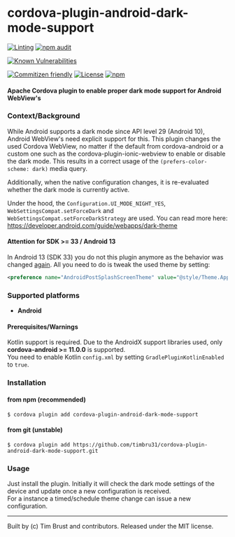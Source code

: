 # cordova-plugin-android-dark-mode-support

[![Linting](https://github.com/timbru31/cordova-plugin-android-dark-mode-support/workflows/Linting/badge.svg)](https://github.com/timbru31/cordova-plugin-android-dark-mode-support/actions?query=workflow%3ALinting)
[![npm audit](https://github.com/timbru31/cordova-plugin-android-dark-mode-support/workflows/Security/badge.svg)](https://github.com/timbru31/cordova-plugin-android-dark-mode-support/actions?query=workflow%3ASecurity)

[![Known Vulnerabilities](https://snyk.io/test/github/timbru31/cordova-plugin-android-dark-mode-support/badge.svg)](https://snyk.io/test/github/timbru31/cordova-plugin-android-dark-mode-support)

[![Commitizen friendly](https://img.shields.io/badge/commitizen-friendly-brightgreen.svg)](https://commitizen.github.io/cz-cli/)
[![License](https://img.shields.io/badge/License-MIT-blue.svg)](LICENSE)
[![npm](https://img.shields.io/npm/v/cordova-plugin-android-dark-mode-support.svg)](https://www.npmjs.com/package/cordova-plugin-android-dark-mode-support)

#### Apache Cordova plugin to enable proper dark mode support for Android WebView's

### Context/Background

While Android supports a dark mode since API level 29 (Android 10), Android WebView's need explicit support for this.
This plugin changes the used Cordova WebView, no matter if the default from cordova-android or a custom one such as the cordova-plugin-ionic-webview to enable or disable the dark mode. This results in a correct usage of the `(prefers-color-scheme: dark)` media query.

Additionally, when the native configuration changes, it is re-evaluated whether the dark mode is currently active.

Under the hood, the `Configuration.UI_MODE_NIGHT_YES`, `WebSettingsCompat.setForceDark` and `WebSettingsCompat.setForceDarkStrategy` are used. You can read more here: https://developer.android.com/guide/webapps/dark-theme

#### Attention for SDK >= 33 / Android 13

In Android 13 (SDK 33) you do not this plugin anymore as the behavior was changed [again](https://developer.android.com/about/versions/13/behavior-changes-13). All you need to do is tweak the used theme by setting:
```xml
<preference name="AndroidPostSplashScreenTheme" value="@style/Theme.AppCompat.DayNight.NoActionBar" />
```

### Supported platforms

-   **Android**

#### Prerequisites/Warnings

Kotlin support is required. Due to the AndroidX support libraries used, only **cordova-android >= 11.0.0** is supported.  
You need to enable Kotlin `config.xml` by setting `GradlePluginKotlinEnabled` to `true`.

### Installation

#### from npm (recommended)

`$ cordova plugin add cordova-plugin-android-dark-mode-support`

#### from git (unstable)

`$ cordova plugin add https://github.com/timbru31/cordova-plugin-android-dark-mode-support.git`

### Usage

Just install the plugin. Initially it will check the dark mode settings of the device and update once a new configuration is received.  
For a instance a timed/schedule theme change can issue a new configuration.

---

Built by (c) Tim Brust and contributors. Released under the MIT license.

